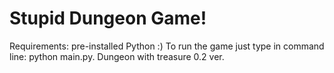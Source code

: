 # Stupid Dungeon Game!
Requirements: pre-installed Python :)
To run the game just type in command line: python main.py.
Dungeon with treasure 0.2 ver.

